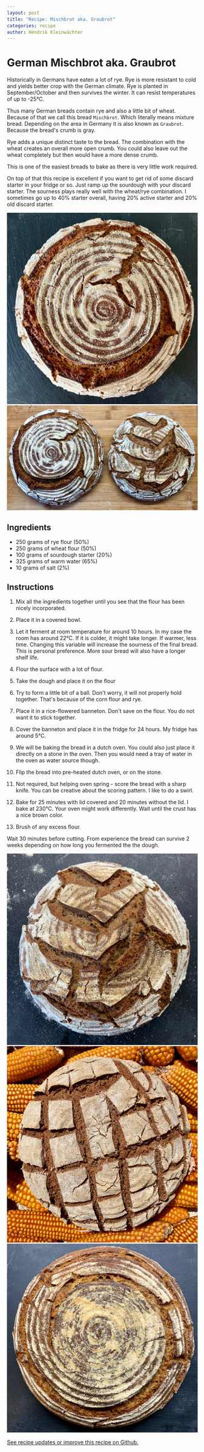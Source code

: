 ```yaml
---
layout: post
title: "Recipe: Mischbrot aka. Graubrot"
categories: recipe
author: Hendrik Kleinwächter
---
```


# German Mischbrot aka. Graubrot

Historically in Germans have eaten a lot of rye. Rye is more resistant to cold
and yields better crop with the German climate. Rye is planted in September/October
and then survives the winter. It can resist temperatures of up to -25°C.

Thus many German breads contain rye and also a little bit of wheat. Because
of that we call this bread `Mischbrot`. Which literally means mixture bread.
Depending on the area in Germany it is also known as `Graubrot`. Because the bread's crumb
is gray.

Rye adds a unique distinct taste to the bread. The combination with the wheat creates
an overall more open crumb. You could also leave out the wheat completely
but then would have a more dense crumb.

This is one of the easiest breads to bake as there is very little work required.

On top of that this recipe is excellent if you want to get rid of some discard
starter in your fridge or so. Just ramp up the sourdough with your discard starter.
The sourness plays really well with the wheat/rye combination. I sometimes go up
to 40% starter overall, having 20% active starter and 20% old discard starter.

![Picture of Mischbrot](/assets/images/recipes/mischbrot-1.jpg)
![Picture of 2 different scoring techniques](/assets/images/recipes/mischbrot-2.jpg)

## Ingredients
* 250 grams of rye flour (50%)
* 250 grams of wheat flour (50%)
* 100 grams of sourdough starter (20%)
* 325 grams of warm water (65%)
* 10 grams of salt (2%)

## Instructions
1. Mix all the ingredients together until you see that the flour has been nicely incorporated.

2. Place it in a covered bowl.

3. Let it ferment at room temperature for around 10 hours. In my case
the room has around 22°C. If it is colder, it might take longer.
If warmer, less time. Changing this variable will increase the sourness of the
final bread. This is personal preference. More sour bread will also have a
longer shelf life.

4. Flour the surface with a lot of flour.

5. Take the dough and place it on the flour

6. Try to form a little bit of a ball. Don't worry, it will not properly hold
   together. That's because of the corn flour and rye.

7. Place it in a rice-flowered banneton. Don't save on the flour. You do not
   want it to stick together.

8. Cover the banneton and place it in the fridge for 24 hours. My fridge has
   around 5°C.

9. We will be baking the bread in a dutch oven. You could also just place it
directly on a stone in the oven. Then you would need a tray of water in the
oven as water source though.

10. Flip the bread into pre-heated dutch oven, or on the stone.

12. Not required, but helping oven spring - score the bread with a sharp knife.
You can be creative about the scoring pattern. I like to do a swirl.

13. Bake for 25 minutes with lid covered and 20 minutes without the lid.
I bake at 230°C. Your oven might work differently. Wait until the crust has a
nice brown color.

13. Brush of any excess flour.

Wait 30 minutes before cutting. From experience the bread can survive 2 weeks
depending on how long you fermented the the dough.

![Picture of Mischbrot](/assets/images/recipes/mischbrot-3.jpg)
![Picture of Mischbrot](/assets/images/recipes/mischbrot-4.jpg)
![Picture of Mischbrot](/assets/images/recipes/mischbrot-5.jpg)

[See recipe updates or improve this recipe on Github.](https://github.com/hendricius/the-bread-code/blob/master/recipes/savory/mischbrot-aka-graubrot.md)